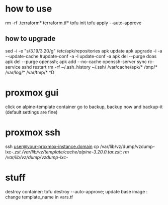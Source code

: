 # how to use
rm -rf .terraform* terraform.tf*
tofu init
tofu apply --auto-approve

## how to upgrade
sed -i -e "s/3.19/3.20/g" /etc/apk/repositories
apk update
apk upgrade -i -a --update-cache
#update-conf -a -l
update-conf -a
apk del --purge doas
apk del --purge openssh; apk add --no-cache openssh-server
sync
rc-service sshd restart
rm -rf ~/.ash_history ~/.ssh/ /var/cache/apk/* /tmp/* /var/log/* /var/tmp/*
^D

# proxmox gui
click on alpine-template container
go to backup, backup now and backup-it (default settings are fine)

# proxmox ssh
ssh user@your-proxmox-instance.domain
cp /var/lib/vz/dump/vzdump-lxc-*.zst /var/lib/vz/template/cache/alpine-3.20.0.tar.zst;
rm /var/lib/vz/dump/vzdump-lxc-*

# stuff
destroy container: tofu destroy --auto-approve;
update base image : change template_name in vars.tf
